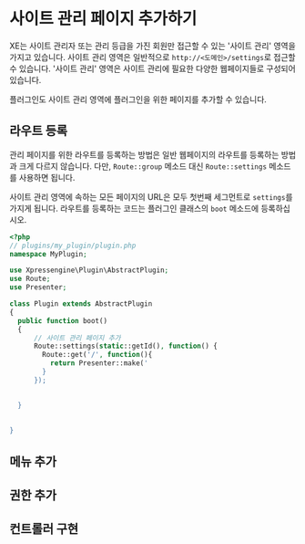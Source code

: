 # 사이트 관리 페이지 추가하기

XE는 사이트 관리자 또는 관리 등급을 가진 회원만 접근할 수 있는 '사이트 관리' 영역을 가지고 있습니다. 사이트 관리 영역은 일반적으로 `http://<도메인>/settings`로 접근할 수 있습니다. '사이트 관리' 영역은 사이트 관리에 필요한 다양한 웹페이지들로 구성되어 있습니다.


플러그인도 사이트 관리 영역에 플러그인을 위한 페이지를 추가할 수 있습니다.

## 라우트 등록

관리 페이지를 위한 라우트를 등록하는 방법은 일반 웹페이지의 라우트를 등록하는 방법과 크게 다르지 않습니다. 다만, `Route::group` 메소드 대신 `Route::settings` 메소드를 사용하면 됩니다. 

사이트 관리 영역에 속하는 모든 페이지의 URL은 모두 첫번째 세그먼트로 `settings`를 가지게 됩니다. 라우트를 등록하는 코드는 플러그인 클래스의 `boot` 메소드에 등록하십시오.

```php
<?php
// plugins/my_plugin/plugin.php
namespace MyPlugin;

use Xpressengine\Plugin\AbstractPlugin;
use Route;
use Presenter;

class Plugin extends AbstractPlugin
{
  public function boot()
  {
      // 사이트 관리 페이지 추가
      Route::settings(static::getId(), function() {
        Route::get('/', function(){
          return Presenter::make('
        }
      });

      
  }
  
  
}
```



## 메뉴 추가


## 권한 추가


## 컨트롤러 구현